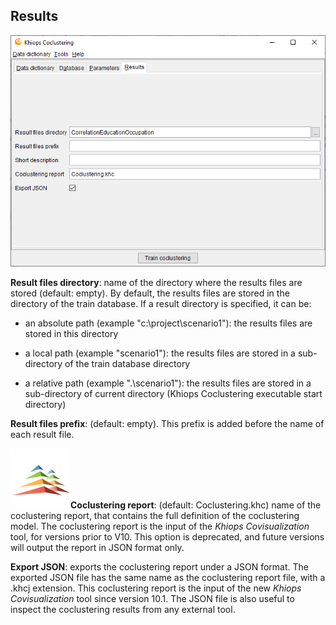 ##  Results

![](../../assets/images-khiops-guides/coclustering/image14.png)

**Result files directory**: name of the directory where the results files are stored (default: empty). By default, the results files are stored in the directory of the train database. If a result directory is specified, it can be:

  - an absolute path (example "c:\\project\\scenario1"): the results files are stored in this directory

  - a local path (example "scenario1"): the results files are stored in a sub-directory of the train database directory

  - a relative path (example ".\\scenario1"): the results files are stored in a sub-directory of current directory (Khiops Coclustering executable start directory)

**Result files prefix**: (default: empty). This prefix is added before the name of each result file.

![](../../assets/images-khiops-guides/coclustering/image15.png)**Coclustering report**: (default: Coclustering.khc) name of the coclustering report, that contains the full definition of the coclustering model. The coclustering report is the input of the *Khiops Covisualization* tool, for versions prior to V10. This option is deprecated, and future versions will output the report in JSON format only.

**Export JSON**: exports the coclustering report under a JSON format. The exported JSON file has the same name as the coclustering report file, with a .khcj extension. This coclustering report is the input of the new *Khiops Covisualization* tool since version 10.1. The JSON file is also useful to inspect the coclustering results from any external tool.
